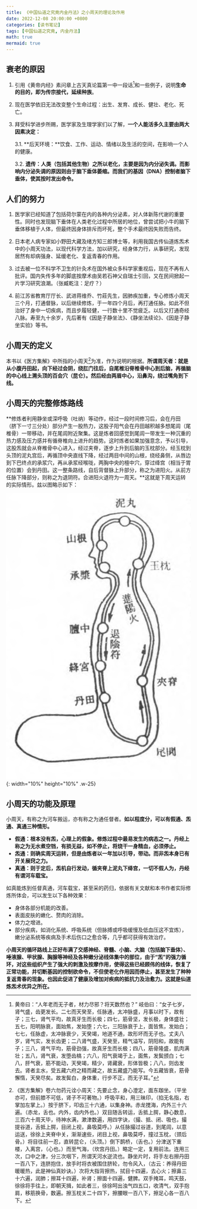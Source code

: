 ```yaml
---
title: 《中国仙道之究竟内金丹法》之小周天的理论及作用
date: 2022-12-08 20:00:00 +0800
categories: [读书笔记]
tags: [中国仙道之究竟, 内金丹法]
math: true
mermaid: true
---
```


## 衰老的原因

1. 引用《黄帝内经》素问章上古天真论篇第一中一段话[^sgtz]和一些例子，说明**生命的目的，即为传宗接代，延续种族**。

2. 现在医学依旧无法改变整个生命过程：出生、发育、成长、健壮、老化、死亡。

3. 拜受科学进步所赐，医学家及生理学家们以了解，**一个人能活多久主要由两大因素决定：**

    3.1. **后天环境：**饮食、工作、运动、情绪以及生活的空间，在影响一个人的健康。
    
    3.2. **遗传：人类（包括其他生物）之所以老化，主要是因为内分泌失调。而影响内分泌失调的原因则由于脑下垂体萎缩。而我们的基因（DNA）控制者脑下垂体，使其按时发出命令。**

## 人们的努力

1. 医学家已经知道了包括荷尔蒙在内的各种内分泌素，对人体新陈代谢的重要性。同时也发现脑下垂体在人类老化过程中所居的地位，曾尝试把小牛的脑下垂体移植于人体，但最终因身体排斥而坏死，整个手术最终因失败而告终。

2. 日本老人病专家如小野田大藏及绪方知三郎博士等，利用我国古传仙道炼炁术中的小周天功法，以现代科学方法，加以研究，经身体力行，从事研究，发现居然有却病强身、延缓老化、复返青春的作用。

3. 过去被一位不科学不卫生的针灸术在国外被众多科学家重视后，现在不再有人批评。国内失传多年的脚底按摩术由吴若石神父自瑞士引回，又在民间掀起一片学习研究浪潮。（张臧乾注：足疗？）

4. 前江苏省教育厅厅长、武进蒋维乔、竹莊先生，因肺疾加重，专心修炼小周天三个月，打通督脉，以后继续修炼，于一年四个月后，再打通任脉。如此不但治好了身中一切疾病，而且步履轻健，一行数十里不觉疲乏。以后又打通奇经八脉。寿至九十余岁，先后著有《因是子静坐法》、《静坐法续论》、《因是子静坐实验》等书。

## 小周天的定义

本书以《医方集解》中所指的小周天[^xzt]为准，作为说明的根据。**所谓周天者：就是从小腹丹田起，向下经过会阴，绕肛门往后，自尾椎沿脊椎骨中心到后脑，再循脑的中心线上溯头顶的百会穴（昆仑）。然后经由两眉中心，沿鼻沟，绕过嘴角到下线。**

## 小周天的完整修炼路线

**修炼者利用静坐或深呼吸（吐纳）等动作，经过一段时间修习后，会在丹田（脐下一寸三分处）部分产生一股热力，这股子阳气会在丹田越积越多想尾闾（尾椎骨）一带移动，并在尾闾附近聚集。这是炼者回感觉到尾闾一带发生一种沉重的热力感及压力感并有循脊椎向上进升的趋势。这时炼者如果加强意念，予以引导，这股炁就会从脊椎骨中心进入，经过夹脊，逐步上升到后脑的玉枕部分。经玉枕到头顶的泥丸宫后，再循顶中央直线下降，经过两目中间的山根，绕经鼻侧，从唇边到下巴终点的承浆穴，再从承浆经喉咙，两胸中央的檀中穴，穿过绛宫（相当于胃的位置）会到丹田。这一整条路线，自后背督脉上升部分，称之为进阳火。从前方任脉下降部分，则称之为退阴符。合进阳火退符为一周天。**这就是下周天运转的实际情形。兹以图略示如下：

![小周天路线](/assets/img/xztlj.png){: width="10%" height="10%" .w-25}

## 小周天的功能及原理

小周天，有称之为河车搬运，亦有称之为通任督者。**如以程度分，可以有假通、炁通、真通三种情形。**

- **假通：根本没有炁，心理上的假象。修炼过程中最易发生的病态之一。丹经上称之为无水煮空铛，有损无益，如不停止，将烧干一身精血，必须停止。**
- **炁通：则确实周天运转，但是由炼者以一年加以引导，带动。而非炁本身已有开关展窍之力。**
- **真通：则于定后，炁机自行发动，循夹脊上泥丸下绛宫，一切不假人为，丹经有谓河车载宝。**

如真能炼到任督真通，河车载宝，甚至采的药归，依据有关文献和本书作者实际修炼所体会，可以发生以下各种效果：

- 身体各部分机能的改善。
- 表面皮肤的嫩化、赘肉的消除。
- 体力之增进。
- 部分疾病，如消化系统、呼吸系统（但脉搏或呼吸缓慢及低血压这不宜炼），嫩分泌系统等疾病及手术后伤口之愈合等，几乎都可获得有效治疗。

**小周天的循环路线上正好布满了交感神经、脊髓、小脑、大脑（包括脑下垂体）、唾液腺、甲状腺、胸腺等神经及各种嫩分泌线体集中的部位，由于“炁”的强力循环，对这些组织产生了强大的刺激及按摩作用，使得这些已经顾伟的线体，恢复了正常功能，并切断基因的控制欲命令，不但使老化作用因而停止，甚至发生了种种复返青春的现象。也因此促进了健康及增加对疾病的抵抗力及治愈力。这就是仙道炼炁术优异之所在。**



[^sgtz]: 黄帝曰：“人年老而无子者，材力尽邪？将天数然也？” 岐伯曰：“女子七岁，肾气盛，齿更发长。二七而天癸至，任脉通，太冲脉盛，月事以时下，故有子；三七，肾气平均，故真牙生而长极；四七，筋骨坚，发长极，身体盛壮；五七，阳明脉衰，面始焦，发始堕；六七，三阳脉衰于上，面皆焦，发始白；七七，任脉虚，太冲脉衰少，天癸竭，地道不通，故形坏而无子也。丈夫八岁，肾气实，发长齿更；二八肾气盛，天癸至，精气溢写，阴阳和，故能有子；三八，肾气平均，筋骨劲强，故真牙生而长极；四八，筋骨隆盛，肌肉满壮；五八，肾气衰，发堕齿槁；六八，阳气衰竭于上，面焦，发鬓颁白；七八，肝气衰，筋不能动，天癸竭，精少，肾藏衰，形体皆极；八八，则齿发去。肾者主水，受五藏六府之精而藏之，故五藏盛乃能写。今五藏皆衰，筋骨懈惰，天癸尽矣。故发鬓白，身体重，行步不正，而无子耳。”

[^xzt]: 《医方集解》卷六勿药元诠小周天：先要止念，身心澄定，面东跏坐。（平坐亦可，但前膝不可低，肾子不可著物。）呼吸平和，用三昧印，（掐无名指，右掌加左掌上。）按于脐下，叩齿三十六通，以集身神。赤龙搅海，内外三十六遍。（赤龙，舌也。内外，齿内外也。）双目随舌转运，舌抵上腭，静心数息，三百六十周天毕，待神水满，漱津数遍，用四字诀，（撮、抵、闭、吸也，撮提谷道，舌抵上腭，目闭上视，鼻吸莫呼。）从任脉撮过谷道，到尾闾，以意运送，徐徐上夹脊中关，渐渐速些，闭目上视，鼻吸莫呼，撞过玉枕，（颈后骨。）将目往前一忍，直转昆仑，（头顶。）倒下鹊桥，（舌也。）分津送下重楼，入离宫，（心也。）而至气海，（坎宫丹田。）略定一定，复用前法。连用三次，口中之津，分三次咽下，所谓天河水逆流也。静坐片时，将手左右擦丹田一百八下，连脐抱住，放手时将衣被围住脐轮，勿令风入，（古云：养得丹田暖暖热，此是神仙真妙诀。）次将大指背擦热，拭目十四遍，去心火；擦鼻三十六遍，润肺；擦耳十四遍，补肾；擦面十四遍，健脾。双手掩耳，鸣天鼓，徐徐将手往上，即朝天揖，如此者三，徐徐呵出浊气四五口，收清气，双手抱肩，移筋换骨，数遍。擦玉枕关二十四下，擦腰眼一百八下，擦足心各一百八下。